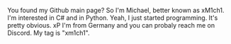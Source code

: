 You found my Github main page?
So I'm Michael, better known as xM1ch1.
I'm interested in C# and in Python. Yeah, I just started programming. It's pretty obvious. xP
I'm from Germany and you can probaly reach me on Discord. My tag is "xm1ch1".


<!---
xM1ch1/xM1ch1 is a ✨ special ✨ repository because its `README.md` (this file) appears on your GitHub profile.
You can click the Preview link to take a look at your changes.
--->
